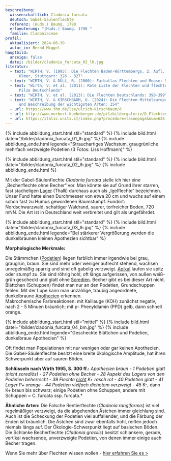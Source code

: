 ```yaml
---
beschreibung:
  wissenschaftlich: Cladonia furcata
  deutsch: Gabel-Säulenflechte
  referenz: (Huds.) Baumg. 1790
  erlaeuterung: "(Huds.) Baumg. 1790 "
  familie: Cladoniaceae
profil:
  aktualisiert: 2024-06-30
  autor_in: Bernd Miggel
hauptbild:
  anzeige: false
  datei: /bilder/cladonia_furcata_03_lh.jpg
literatur:
  - text: "WIRTH, V. (1995): Die Flechten Baden-Württembergs, 2. Aufl., 1006 S.;
      Ulmer, Stuttgart: 326 - 327"
  - text: "WIRTH, V. & DÜLL, R. (2000): Farbatlas Flechten und Moose: 52"
  - text: "Wirth, V. et al. (2011): Rote Liste der Flechten und flechtenbewohnende
      Pilze Deutschlands"
  - text: "WIRTH, V. et al. (2013): Die Flechten Deutschlands: 398-399"
  - text: "WIRTH, V. & KIRSCHBAUM, U. (2024): Die Flechten Mitteleuropas. Bestimmung
      und Beschreibung der wichtigsten Arten: 354"
  - url: https://www.thm.de/lse/ulrich-kirschbaum/d
  - url: http://www.norbert-kuehnberger.de/pilzbildergalerie/D_Flechten-Lichenes_-_226_Arten/pilzbilder-cladonia_furcata_3a_jpg-stopp.htm
  - url: https://italic.units.it/index.php?procedure=taxonpage&num=626
---
```

{% include abbildung_start.html stil="standard" %}
{% include bild.html datei="/bilder/cladonia_furcata_01_lh.jpg" %}
{% include abbildung_ende.html legende="Strauchartiges Wachstum, graugrünliche mehrfach verzweigte Podetien (3 Fotos: Liss Hoffmann)" %}

{% include abbildung_start.html stil="standard" %}
{% include bild.html datei="/bilder/cladonia_furcata_02_lh.jpg" %}
{% include abbildung_ende.html %}

Mit der Gabel-Säulenflechte *Cladonia furcata* stelle ich hier eine „Becherflechte ohne Becher“ vor. Man könnte sie auf Grund ihrer starren, fast stacheligen [Lager](Lager "Glossar") (Thalli) durchaus auch als „Igelflechte“ bezeichnen. Unser Fund hatte einen Durchmesser von etwa 20 cm und wuchs auf einem schon fast zu Humus gewordenen Baumstumpf. Fundort: Nordschwarzwald, schattiger Waldrand, saurer, torfreicher Boden, 720 mNN. Die Art ist in Deutschland weit verbreitet und gilt als ungefährdet.

{% include abbildung_start.html stil="standard" %}
{% include bild.html datei="/bilder/cladonia_furcata_03_lh.jpg" %}
{% include abbildung_ende.html legende="Bei stärkerer Vergrößerung werden die dunkelbraunen kleinen Apothezien sichtbar" %}

**Morphologische Merkmale:**

Die Stämmchen ([Podetien](Podetien "Glossar")) liegen farblich immer irgendwie bei grau, graugrün, braun. Sie sind mehr oder weniger aufrecht stehend, wachsen unregelmäßig sparrig und sind oft gabelig verzweigt. [Apikal](apikal "Glossar") laufen sie spitz oder stumpf zu. Sie sind röhrig hohl, oft längs aufgerissen, von außen weiß-grün gescheckt und glatt ohne [Soredien](Soredien "Glossar"). Becher gibt es bei dieser Art nicht. Blättchen (Schuppen) findet man nur an den Podetien, Grundschuppen fehlen. Mit der Lupe kann man unzählige, traubig angeordnete, dunkelbraune [Apothecien](Apothecien "Glossar") erkennen.\
Makrochemische Farbreaktionen: mit Kalilauge (KOH) zunächst negativ, nach 2 - 5 Minuen bräunlich; mit p- Phenyldiamin (PPD) gelb, dann schnell orange.

{% include abbildung_start.html stil="mittel" %}
{% include bild.html datei="/bilder/cladonia_furcata_04_bm.jpg" %}
{% include abbildung_ende.html legende="Gescheckte Blättchen und Podetien, dunkelbraue Apothecien" %}

Oft findet man Populationen mit nur wenigen oder gar keinen Apothecien. Die Gabel-Säulenflechte besitzt eine breite ökologische Amplitude, hat ihren Schwerpunkt aber auf sauren Böden.

**Schlüsseln nach Wirth 1995, S. 300 ff.:** *Apothecien braun - 1 Podetien glatt (nicht sorediös) - 27 Podetien ohne Becher - 28 Aspekt des Lagers von den Podetien beherrscht - 39 Flechte <ins>nicht</ins> K+ rasch rot - 40 Podetien glatt - 41 Lager P+ orange - 44 Podetien vielfach dichotom verzweigt - 45* K-, dann K+ braun bis schwarz; einige Podetien ohne Schuppen, andere mit Schuppen = C. furcata ssp. furcata.*

**Ähnliche Arten:**
Die Falsche Rentierflechte (*Cladonia rangiformis*) ist viel regelmäßiger verzweigt, da die abgehenden Ästchen immer gleichlang sind. Auch ist die Scheckung der Podetien viel auffallender, und die Färbung der Enden ist bräunlich. Die Ästchen sind zwar ebenfalls hohl, reißen jedoch niemals längs auf. Der Ökologie-Schwerpunkt liegt auf basischen Böden.\
Die Schlanke Becherflechte (*Cladonia gracilis*) besitzt schlankere, gerade, vertikal wachsende, unverzweigte Podetien, von denen immer einige auch Becher tragen.

Wenn Sie mehr über Flechten wissen wollen - [hier erfahren Sie es >](/verwandt/flechten)